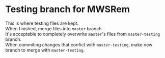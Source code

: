 # Testing branch for MWSRem
This is where testing files are kept.\
When finished, merge files into `master` branch. \
It's acceptable to completely overwrite `master`'s files from `master-testing` branch.\
When commiting changes that confict with `master-testing`, make new branch to merge with `master-testing`.
